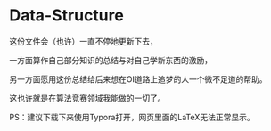 # Data-Structure

这份文件会（也许）一直不停地更新下去，

一方面算作自己部分知识的总结与对自己学新东西的激励，

另一方面愿用这份总结给后来想在OI道路上追梦的人一个微不足道的帮助。

这也许就是在算法竞赛领域我能做的一切了。

PS：建议下载下来使用Typora打开，网页里面的LaTeX无法正常显示。
